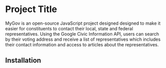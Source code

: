 # Project Title

MyGov is an open-source JavaScript project designed designed to make it easier for constituents to contact their local, state and federal representatives. Using the Google Civic Information API, users can search by their voting address and receive a list of representatives which includes their contact information and access to articles about the representatives.

## Installation
